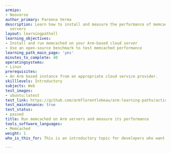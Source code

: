 ```yaml
---
armips:
- Neoverse
author_primary: Pareena Verma
description: Learn how to install and measure the performance of memcached on Arm
  servers
layout: learningpathall
learning_objectives:
- Install and run memcached on your Arm-based cloud server
- Use an open-source benchmark to test memcached performance
learning_path_main_page: 'yes'
minutes_to_complete: 40
operatingsystems:
- Linux
prerequisites:
- An Arm based instance from an appropriate cloud service provider.
skilllevels: Introductory
subjects: Web
test_images:
- ubuntu:latest
test_link: https://github.com/armflorentlebeau/arm-learning-paths/actions/runs/4312122327
test_maintenance: true
test_status:
- passed
title: Run memcached on Arm servers and measure its performance
tools_software_languages:
- Memcached
weight: 1
who_is_this_for: This is an introductory topic for developers who want to use memcached as their in-memory key-value store.

---
```

